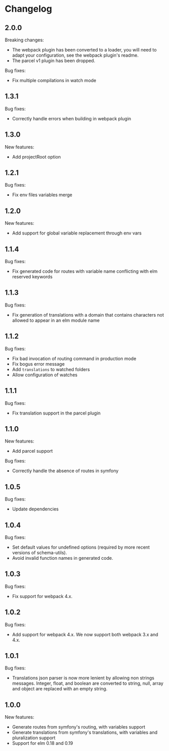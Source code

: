 # Changelog

## 2.0.0

Breaking changes:
  * The webpack plugin has been converted to a loader, you will need to adapt your configuration, see the webpack plugin's readme.
  * The parcel v1 plugin has been dropped.

Bug fixes:
  * Fix multiple compilations in watch mode

## 1.3.1

Bug fixes:
  * Correctly handle errors when building in webpack plugin

## 1.3.0

New features:
  * Add projectRoot option

## 1.2.1

Bug fixes:
  * Fix env files variables merge

## 1.2.0

New features:
  * Add support for global variable replacement through env vars

## 1.1.4

Bug fixes:
  * Fix generated code for routes with variable name conflicting with elm reserved keywords

## 1.1.3

Bug fixes:
  * Fix generation of translations with a domain that contains characters not allowed to appear in an elm module name

## 1.1.2

Bug fixes:
  * Fix bad invocation of routing command in production mode
  * Fix bogus error message
  * Add `translations` to watched folders
  * Allow configuration of watches

## 1.1.1

Bug fixes:
  * Fix translation support in the parcel plugin

## 1.1.0

New features:
  * Add parcel support

Bug fixes:
  * Correctly handle the absence of routes in symfony

## 1.0.5

Bug fixes:
  * Update dependencies

## 1.0.4

Bug fixes:
  * Set default values for undefined options (required by more recent versions of schema-utils).
  * Avoid invalid function names in generated code.

## 1.0.3

Bug fixes:
  * Fix support for webpack 4.x.

## 1.0.2

Bug fixes:
  * Add support for webpack 4.x. We now support both webpack 3.x and 4.x.

## 1.0.1

Bug fixes:
  * Translations json parser is now more lenient by allowing non strings messages. Integer, float, and boolean are converted to string, null, array and object are replaced with an empty string.

## 1.0.0

New features:
  * Generate routes from symfony's routing, with variables support
  * Generate translations from symfony's translations, with variables and pluralization support
  * Support for elm 0.18 and 0.19

[//]: # (## x.y.z)
[//]: # (Breaking changes:)
[//]: # (New features:)
[//]: # (Bug fixes:)
